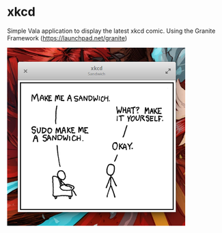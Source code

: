 xkcd
====

Simple Vala application to display the latest xkcd comic.
Using the Granite Framework (https://launchpad.net/granite)


![ScreenShot](screenshot.png)
